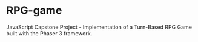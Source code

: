 # RPG-game
JavaScript Capstone Project - Implementation of a Turn-Based RPG Game built with the Phaser 3 framework.
